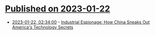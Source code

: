 # [Published on 2023-01-22](index.md)

* [2023-01-22, 02:34:00](https://slashdot.org/story/23/01/21/186255/industrial-espionage-how-china-sneaks-out-americas-technology-secrets?utm_source=rss1.0mainlinkanon&utm_medium=feed) - [Industrial Espionage: How China Sneaks Out America's Technology Secrets](https://slashdot.org/story/23/01/21/186255/industrial-espionage-how-china-sneaks-out-americas-technology-secrets?utm_source=rss1.0mainlinkanon&utm_medium=feed)
